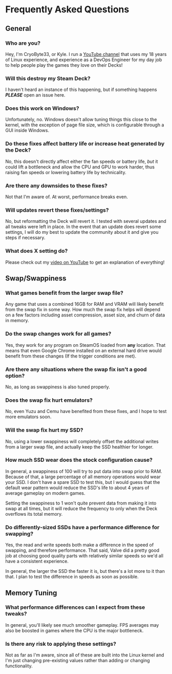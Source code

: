 # Frequently Asked Questions
## General
### Who are you?
Hey, I'm CryoByte33, or Kyle. I run a [YouTube channel](https://youtube.com/@cryobyte33) that uses my 18 years of Linux 
experience, and experience as a DevOps Engineer for my day job to help people play the games they love on their Decks!

### Will this destroy my Steam Deck?
I haven't heard an instance of this happening, but if something happens **_PLEASE_** open an issue here.

### Does this work on Windows?
Unfortunately, no. Windows doesn't allow tuning things this close to the kernel, with the exception of page file size, 
which is configurable through a GUI inside Windows.

### Do these fixes affect battery life or increase heat generated by the Deck?
No, this doesn't directly affect either the fan speeds or battery life, _but_ it could lift a bottleneck and allow the 
CPU and GPU to work harder, thus raising fan speeds or lowering battery life by technicality.

### Are there any downsides to these fixes?
Not that I'm aware of. At worst, performance breaks even.

### Will updates revert these fixes/settings?
No, but reformatting the Deck will revert it. I tested with several updates and all tweaks were left in place. In the 
event that an update does revert some settings, I will do my best to update the community about it and give you steps 
if necessary.

### What does X setting do?
Please check out my [video on YouTube](https://www.youtube.com/watch?v=od9_a1QQQns) to get an explanation of everything!

## Swap/Swappiness
### What games benefit from the larger swap file?
Any game that uses a combined 16GB for RAM and VRAM will likely benefit from the swap fix in some way. How much the swap 
fix helps will depend on a few factors including asset compression, asset size, and churn of data in memory.

### Do the swap changes work for all games?
Yes, they work for any program on SteamOS loaded from **any** location. That means that even Google Chrome installed on 
an external hard drive would benefit from these changes (If the trigger conditions are met).

### Are there any situations where the swap fix isn't a good option?
No, as long as swappiness is also tuned properly.

### Does the swap fix hurt emulators?
No, even Yuzu and Cemu have benefited from these fixes, and I hope to test more emulators soon.

### Will the swap fix hurt my SSD?
No, using a lower swappiness will completely offset the additional writes from a larger swap file, and actually keep 
the SSD healthier for longer.

### How much SSD wear does the stock configuration cause?
In general, a swappiness of 100 will try to put data into swap prior to RAM. Because of that, a large percentage of all 
memory operations would wear your SSD. I don't have a spare SSD to test this, but I would guess that the default wear 
pattern would reduce the SSD's life to about 4 years of average gameplay on modern games.

Setting the swappiness to 1 won't quite prevent data from making it into swap at all times, but it will reduce the 
frequency to only when the Deck overflows its total memory.

### Do differently-sized SSDs have a performance difference for swapping?
Yes, the read and write speeds both make a difference in the speed of swapping, and therefore performance. That said, 
Valve did a pretty good job at choosing good quality parts with relatively similar speeds so we'd all have a consistent 
experience.

In general, the larger the SSD the faster it is, but there's a lot more to it than that. I plan to test the difference
in speeds as soon as possible.

## Memory Tuning
### What performance differences can I expect from these tweaks?
In general, you'll likely see much smoother gameplay. FPS averages may also be boosted in games where the CPU is the
major bottleneck.

### Is there any risk to applying these settings?
Not as far as I'm aware, since all of these are built into the Linux kernel and I'm just changing pre-existing values
rather than adding or changing functionality.
